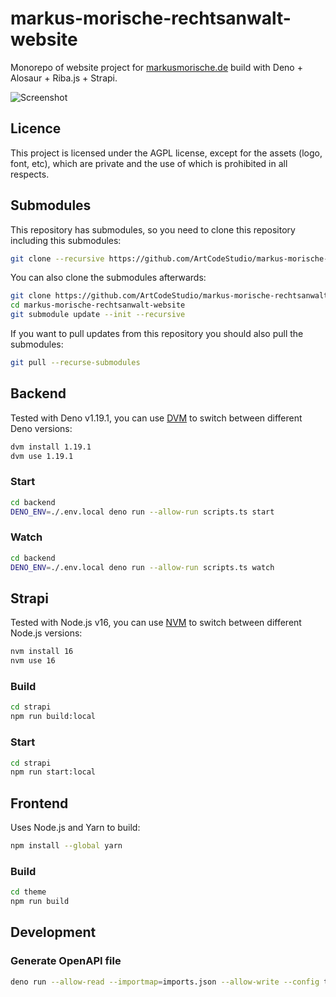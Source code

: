 # markus-morische-rechtsanwalt-website

Monorepo of website project for [markusmorische.de](https://markusmorische.de/) build with Deno + Alosaur + Riba.js + Strapi.

![Screenshot](https://user-images.githubusercontent.com/1073989/141288178-949b138d-c1f7-44fb-b729-f67a72e3d17c.png)

## Licence

This project is licensed under the AGPL license, except for the assets (logo, font, etc), which are private and the use of which is prohibited in all respects.

## Submodules

This repository has submodules, so you need to clone this repository including this submodules:

```bash
git clone --recursive https://github.com/ArtCodeStudio/markus-morische-rechtsanwalt-website.git
```

You can also clone the submodules afterwards:

```bash
git clone https://github.com/ArtCodeStudio/markus-morische-rechtsanwalt-website.git
cd markus-morische-rechtsanwalt-website
git submodule update --init --recursive
```

If you want to pull updates from this repository you should also pull the submodules:

```bash
git pull --recurse-submodules
```

## Backend

Tested with Deno v1.19.1, you can use [DVM](https://opensourcelibs.com/lib/dvm) to switch between different Deno versions:

```bash
dvm install 1.19.1
dvm use 1.19.1
```

### Start

```bash
cd backend
DENO_ENV=./.env.local deno run --allow-run scripts.ts start
```

### Watch

```bash
cd backend
DENO_ENV=./.env.local deno run --allow-run scripts.ts watch
```
## Strapi

Tested with Node.js v16, you can use [NVM](https://github.com/nvm-sh/nvm) to switch between different Node.js versions:

```bash
nvm install 16
nvm use 16
```

### Build

```bash
cd strapi
npm run build:local
```
### Start

```bash
cd strapi
npm run start:local
```

## Frontend

Uses Node.js and Yarn to build:

```bash
npm install --global yarn
```

### Build

```bash
cd theme
npm run build
```
## Development

### Generate OpenAPI file

```bash
deno run --allow-read --importmap=imports.json --allow-write --config tsconfig.json openapi.ts
```
